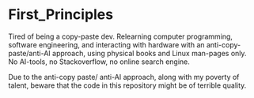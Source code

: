 # First_Principles
Tired of being a copy-paste dev. Relearning computer programming, software engineering, and interacting with hardware with an anti-copy-paste/anti-AI approach, using physical books and Linux man-pages only. No AI-tools, no Stackoverflow, no online search engine.

Due to the anti-copy paste/ anti-AI approach, along with my poverty of talent, beware that the code in this repository might be of terrible quality.
